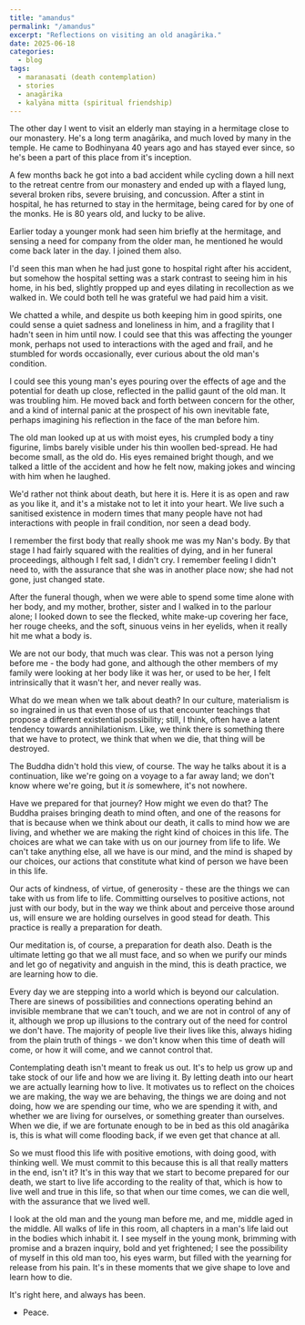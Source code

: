 ```yaml
---
title: "amandus"
permalink: "/amandus" 
excerpt: "Reflections on visiting an old anagārika."
date: 2025-06-18
categories:
  - blog 
tags: 
  - maranasati (death contemplation)
  - stories
  - anagārika
  - kalyāna mitta (spiritual friendship)
--- 
```


The other day I went to visit an elderly man staying in a hermitage close to our monastery. He's a long term anagārika, and much loved by many in the temple. He came to Bodhinyana 40 years ago and has stayed ever since, so he's been a part of this place from it's inception.

A few months back he got into a bad accident while cycling down a hill next to the retreat centre from our monastery and ended up with a flayed lung, several broken ribs, severe bruising, and concussion. After a stint in hospital, he has returned to stay in the hermitage, being cared for by one of the monks. He is 80 years old, and lucky to be alive. 

Earlier today a younger monk had seen him briefly at the hermitage, and sensing a need for company from the older man, he mentioned he would come back later in the day. I joined them also. 

I'd seen this man when he had just gone to hospital right after his accident, but somehow the hospital setting was a stark contrast to seeing him in his home, in his bed, slightly propped up and eyes dilating in recollection as we walked in. We could both tell he was grateful we had paid him a visit.

We chatted a while, and despite us both keeping him in good spirits, one could sense a quiet sadness and loneliness in him, and a fragility that I hadn't seen in him until now. I could see that this was affecting the younger monk, perhaps not used to interactions with the aged and frail, and he stumbled for words occasionally, ever curious about the old man's condition. 

I could see this young man's eyes pouring over the effects of age and the potential for death up close, reflected in the pallid gaunt of the old man. It was troubling him. He moved back and forth between concern for the other, and a kind of internal panic at the prospect of his own inevitable fate, perhaps imagining his reflection in the face of the man before him. 

The old man looked up at us with moist eyes, his crumpled body a tiny figurine, limbs barely visible under his thin woollen bed-spread. He had become small, as the old do. His eyes remained bright though, and we talked a little of the accident and how he felt now, making jokes and wincing with him when he laughed.  

We'd rather not think about death, but here it is. Here it is as open and raw as you like it, and it's a mistake not to let it into your heart. We live such a sanitised existence in modern times that many people have not had interactions with people in frail condition, nor seen a dead body.

I remember the first body that really shook me was my Nan's body. By that stage I had fairly squared with the realities of dying, and in her funeral proceedings, although I felt sad, I didn't cry. I remember feeling I didn't need to, with the assurance that she was in another place now; she had not gone, just changed state. 

After the funeral though, when we were able to spend some time alone with her body, and my mother, brother, sister and I walked in to the parlour alone; I looked down to see the flecked, white make-up covering her face, her rouge cheeks, and the soft, sinuous veins in her eyelids, when it really hit me what a body is. 

We are not our body, that much was clear. This was not a person lying before me - the body had gone, and although the other members of my family were looking at her body like it was her, or used to be her, I felt intrinsically that it wasn't her, and never really was.  

What do we mean when we talk about death? In our culture, materialism is so ingrained in us that even those of us that encounter teachings that propose a different existential possibility; still, I think, often have a latent tendency towards annihilationism. Like, we think there is something there that we have to protect, we think that when we die, that thing will be destroyed. 

The Buddha didn't hold this view, of course. The way he talks about it is a continuation, like we're going on a voyage to a far away land; we don't know where we're going, but it *is* somewhere, it's not nowhere. 

Have we prepared for that journey? How might we even do that? The Buddha praises bringing death to mind often, and one of the reasons for that is because when we think about our death, it calls to mind how we are living, and whether we are making the right kind of choices in this life. The choices are what we can take with us on our journey from life to life. We can't take anything else, all we have is our mind, and the mind is shaped by our choices, our actions that constitute what kind of person we have been in this life. 

Our acts of kindness, of virtue, of generosity - these are the things we can take with us from life to life. Committing ourselves to positive actions, not just with our body, but in the way we think about and perceive those around us, will ensure we are holding ourselves in good stead for death. This practice is really a preparation for death.

Our meditation is, of course, a preparation for death also. Death is the ultimate letting go that we all must face, and so when we purify our minds and let go of negativity and anguish in the mind, this is death practice, we are learning how to die. 

Every day we are stepping into a world which is beyond our calculation. There are sinews of possibilities and connections operating behind an invisible membrane that we can't touch, and we are not in control of any of it, although we prop up illusions to the contrary out of the need for control we don't have. The majority of people live their lives like this, always hiding from the plain truth of things -  we don't know when this time of death will come, or how it will come, and we cannot control that. 

Contemplating death isn't meant to freak us out. It's to help us grow up and take stock of our life and how we are living it. By letting death into our heart we are actually learning how to live. It motivates us to reflect on the choices we are making, the way we are behaving, the things we are doing and not doing, how we are spending our time, who we are spending it with, and whether we are living for ourselves, or something greater than ourselves. When we die, if we are fortunate enough to be in bed as this old anagārika is, this is what will come flooding back, if we even get that chance at all. 

So we must flood this life with positive emotions, with doing good, with thinking well. We must commit to this because this is all that really matters in the end, isn't it? It's in this way that we start to become prepared for our death, we start to live life according to the reality of that, which is how to live well and true in this life, so that when our time comes, we can die well, with the assurance that we lived well. 

I look at the old man and the young man before me, and me, middle aged in the middle. All walks of life in this room, all chapters in a man's life laid out in the bodies which inhabit it. I see myself in the young monk, brimming with promise and a brazen inquiry, bold and yet frightened; I see the possibility of myself in this old man too, his eyes warm, but filled with the yearning for release from his pain. It's in these moments that we give shape to love and learn how to die.

It's right here, and always has been. 

- Peace. 

